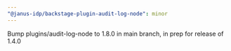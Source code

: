 ```yaml
---
"@janus-idp/backstage-plugin-audit-log-node": minor
---
```


Bump plugins/audit-log-node to 1.8.0 in main branch, in prep for release of 1.4.0


